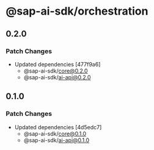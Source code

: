 # @sap-ai-sdk/orchestration

## 0.2.0

### Patch Changes

- Updated dependencies [477f9a6]
  - @sap-ai-sdk/core@0.2.0
  - @sap-ai-sdk/ai-api@0.2.0

## 0.1.0

### Patch Changes

- Updated dependencies [4d5edc7]
  - @sap-ai-sdk/core@0.1.0
  - @sap-ai-sdk/ai-api@0.1.0

